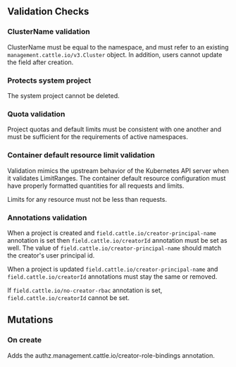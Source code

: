 ## Validation Checks

### ClusterName validation

ClusterName must be equal to the namespace, and must refer to an existing `management.cattle.io/v3.Cluster` object. In addition, users cannot update the field after creation.

### Protects system project

The system project cannot be deleted.

### Quota validation

Project quotas and default limits must be consistent with one another and must be sufficient for the requirements of active namespaces.

### Container default resource limit validation

Validation mimics the upstream behavior of the Kubernetes API server when it validates LimitRanges.
The container default resource configuration must have properly formatted quantities for all requests and limits.

Limits for any resource must not be less than requests.

### Annotations validation

When a project is created and `field.cattle.io/creator-principal-name` annotation is set then `field.cattle.io/creatorId` annotation must be set as well. The value of `field.cattle.io/creator-principal-name` should match the creator's user principal id.

When a project is updated `field.cattle.io/creator-principal-name` and `field.cattle.io/creatorId` annotations must stay the same or removed.

If `field.cattle.io/no-creator-rbac` annotation is set, `field.cattle.io/creatorId` cannot be set.

## Mutations

### On create

Adds the authz.management.cattle.io/creator-role-bindings annotation.
